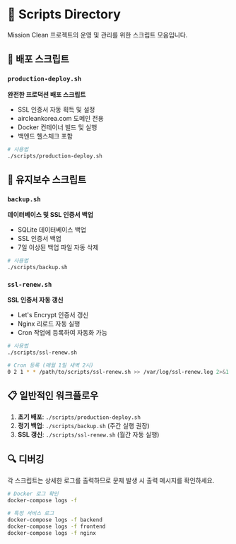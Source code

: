 # 📜 Scripts Directory

Mission Clean 프로젝트의 운영 및 관리를 위한 스크립트 모음입니다.

## 🚀 배포 스크립트

### `production-deploy.sh`
**완전한 프로덕션 배포 스크립트**
- SSL 인증서 자동 획득 및 설정
- aircleankorea.com 도메인 전용
- Docker 컨테이너 빌드 및 실행
- 백엔드 헬스체크 포함

```bash
# 사용법
./scripts/production-deploy.sh
```

## 🔧 유지보수 스크립트

### `backup.sh`
**데이터베이스 및 SSL 인증서 백업**
- SQLite 데이터베이스 백업
- SSL 인증서 백업
- 7일 이상된 백업 파일 자동 삭제

```bash
# 사용법
./scripts/backup.sh
```

### `ssl-renew.sh`
**SSL 인증서 자동 갱신**
- Let's Encrypt 인증서 갱신
- Nginx 리로드 자동 실행
- Cron 작업에 등록하여 자동화 가능

```bash
# 사용법
./scripts/ssl-renew.sh

# Cron 등록 (매월 1일 새벽 2시)
0 2 1 * * /path/to/scripts/ssl-renew.sh >> /var/log/ssl-renew.log 2>&1
```

## 📋 일반적인 워크플로우

1. **초기 배포**: `./scripts/production-deploy.sh`
2. **정기 백업**: `./scripts/backup.sh` (주간 실행 권장)
3. **SSL 갱신**: `./scripts/ssl-renew.sh` (월간 자동 실행)

## 🔍 디버깅

각 스크립트는 상세한 로그를 출력하므로 문제 발생 시 출력 메시지를 확인하세요.

```bash
# Docker 로그 확인
docker-compose logs -f

# 특정 서비스 로그
docker-compose logs -f backend
docker-compose logs -f frontend
docker-compose logs -f nginx
``` 